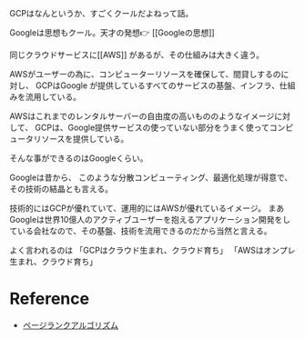 GCPはなんというか、すごくクールだよねって話。

Googleは思想もクール。天才の発想👉 [[Googleの思想]]

同じクラウドサービスに[[AWS]] があるが、その仕組みは大きく違う。

AWSがユーザーの為に、コンピューターリソースを確保して、間貸しするのに対し、
GCPはGoogle が提供しているすべてのサービスの基盤、インフラ、仕組みを流用している。

AWSはこれまでのレンタルサーバーの自由度の高いもののようなイメージに対して、
GCPは、Google提供サービスの使っていない部分をうまく使ってコンピュータリソースを提供している。

そんな事ができるのはGoogleくらい。

Googleは昔から、
このような分散コンピューティング、最適化処理が得意で、その技術の結晶とも言える。

技術的にはGCPが優れていて、運用的にはAWSが優れているイメージ。
まあGoogleは世界10億人のアクティブユーザーを抱えるアプリケーション開発をしている会社なので、その基盤、技術を流用できるのだから当然と言える。

よく言われるのは
「GCPはクラウド生まれ、クラウド育ち」
「AWSはオンプレ生まれ、クラウド育ち」

# Reference

- [ページランクアルゴリズム](https://ja.wikipedia.org/wiki/%E3%83%9A%E3%83%BC%E3%82%B8%E3%83%A9%E3%83%B3%E3%82%AF)










